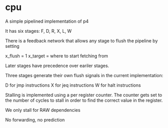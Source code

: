 # cpu

A simple pipelined implementation of p4

It has six stages: F, D, R, X, L, W

There is a feedback network that allows any stage
to flush the pipeline by setting

   x_flush = 1
   x_target = where to start fetching from

Later stages have precedence over eariler stages.

Three stages generate their own flush signals in the current implementation:

   D for jmp instructions
   X for jeq instructions
   W for halt instructions

Stalling is implemented using a per register counter. The counter
gets set to the number of cycles to stall in order to find the correct
value in the register.

We only stall for RAW dependencies

No forwarding, no prediction
